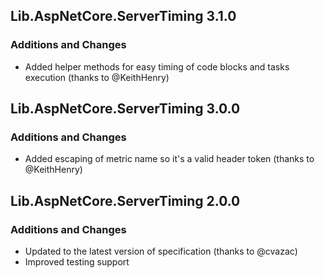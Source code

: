## Lib.AspNetCore.ServerTiming 3.1.0
### Additions and Changes
- Added helper methods for easy timing of code blocks and tasks execution (thanks to @KeithHenry)

## Lib.AspNetCore.ServerTiming 3.0.0
### Additions and Changes
- Added escaping of metric name so it's a valid header token (thanks to @KeithHenry)

## Lib.AspNetCore.ServerTiming 2.0.0
### Additions and Changes
- Updated to the latest version of specification (thanks to @cvazac)
- Improved testing support
